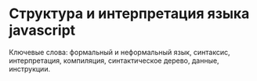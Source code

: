 # Структура и интерпретация языка javascript

Ключевые слова: формальный и неформальный язык, синтаксис, интерпретация, компиляция, синтактическое дерево, данные, инструкции.
